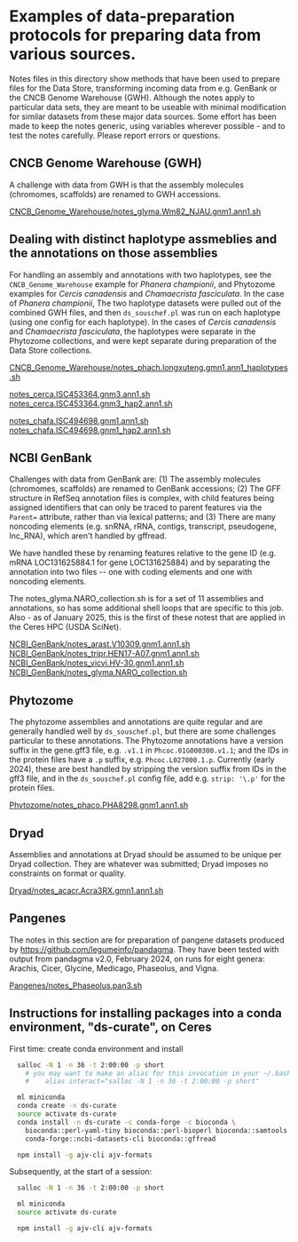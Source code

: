 # Examples of data-preparation protocols for preparing data from various sources.
Notes files in this directory show methods that have been used to prepare files for the Data Store,
transforming incoming data from e.g. GenBank or the CNCB Genome Warehouse (GWH).
Although the notes apply to particular data sets, they are meant to be useable with minimal modification
for similar datasets from these major data sources. Some effort has been made to keep the
notes generic, using variables wherever possible - and to test the notes carefully. Please report errors or questions.

## CNCB Genome Warehouse (GWH)

A challenge with data from GWH is that the assembly molecules (chromomes, scaffolds) are renamed to GWH accessions.

<a href="CNCB_Genome_Warehouse/notes_glyma.Wm82_NJAU.gnm1.ann1.sh">CNCB_Genome_Warehouse/notes_glyma.Wm82_NJAU.gnm1.ann1.sh</a>

## Dealing with distinct haplotype assmeblies and the annotations on those assemblies
For handling an assembly and annotations with two haplotypes, see the `CNCB_Genome_Warehouse` example 
for <i>Phanera championii</i>, and Phytozome examples for <i>Cercis canadensis</i> and <i>Chamaecrista fasciculata</i>.
In the case of <i>Phanera championii</i>, The two haplotype datasets were pulled out of the combined GWH files, 
and then `ds_souschef.pl` was run on each haplotype (using one config for each haplotype).
In the cases of <i>Cercis canadensis</i> and <i>Chamaecrista fasciculata</i>, the haplotypes were separate
in the Phytozome collections, and were kept separate during preparation of the Data Store collections.

<a href="CNCB_Genome_Warehouse/notes_phach.longxuteng.gmn1.ann1_haplotypes.sh">CNCB_Genome_Warehouse/notes_phach.longxuteng.gmn1.ann1_haplotypes.sh</a>

<a href="Phytozome/notes_cerca.ISC453364.gnm3.ann1.sh">notes_cerca.ISC453364.gnm3.ann1.sh</a>
<a href="Phytozome/notes_cerca.ISC453364.gnm3_hap2.ann1.sh">notes_cerca.ISC453364.gnm3_hap2.ann1.sh</a>

<a href="Phytozome/notes_chafa.ISC494698.gnm1.ann1.sh">notes_chafa.ISC494698.gnm1.ann1.sh</a>
<a href="Phytozome/notes_chafa.ISC494698.gnm1_hap2.ann1.sh">notes_chafa.ISC494698.gnm1_hap2.ann1.sh</a>


## NCBI GenBank

Challenges with data from GenBank are:
(1) The assembly molecules (chromomes, scaffolds) are renamed to GenBank accessions;
(2) The GFF structure in RefSeq annotation files is complex, with child features being assigned identifiers that 
can only be traced to parent features via the `Parent=` attribute, rather than via lexical patterns; and
(3) There are many noncoding elements (e.g. snRNA, rRNA, contigs, transcript, pseudogene, lnc_RNA), which aren't handled by gffread.

We have handled these by renaming features relative to the gene ID (e.g. mRNA LOC131625884.1 for gene LOC131625884) and by
separating the annotation into two files -- one with coding elements and one with noncoding elements.

The notes_glyma.NARO_collection.sh is for a set of 11 assemblies and annotations, so has some additional shell loops
that are specific to this job. Also - as of January 2025, this is the first of these notest that
are applied in the Ceres HPC (USDA SciNet).

<a href="NCBI_GenBank/notes_arast.V10309.gnm1.ann1.sh">NCBI_GenBank/notes_arast.V10309.gnm1.ann1.sh</a><br>
<a href="NCBI_GenBank/notes_tripr.HEN17-A07.gnm1.ann1.sh">NCBI_GenBank/notes_tripr.HEN17-A07.gnm1.ann1.sh</a><br>
<a href="NCBI_GenBank/notes_vicvi.HV-30.gnm1.ann1.sh">NCBI_GenBank/notes_vicvi.HV-30.gnm1.ann1.sh</a><br>
<a href="NCBI_GenBank/notes_glyma.NARO_collection.sh">NCBI_GenBank/notes_glyma.NARO_collection.sh</a>

## Phytozome

The phytozome assemblies and annotations are quite regular and are generally handled well by `ds_souschef.pl`,
but there are some challenges particular to these annotations. The Phytozome annotations have a
version suffix in the gene.gff3 file, e.g. `.v1.1` in `Phcoc.01G000300.v1.1`; 
and the IDs in the protein files have a `.p` suffix, e.g. `Phcoc.L027000.1.p`.
Currently (early 2024), these are best handled by stripping the version suffix from IDs in the gff3 file,
and in the `ds_souschef.pl` config file, add e.g. `strip: '\.p'` for the protein files.

<a href="Phytozome/notes_phaco.PHA8298.gnm1.ann1.sh">Phytozome/notes_phaco.PHA8298.gnm1.ann1.sh</a>

## Dryad

Assemblies and annotations at Dryad should be assumed to be unique per Dryad collection. They are whatever was submitted; Dryad imposes no constraints on format or quality.

<a href="Dryad/notes_acacr.Acra3RX.gmn1.ann1.sh">Dryad/notes_acacr.Acra3RX.gmn1.ann1.sh</a>

## Pangenes

The notes in this section are for preparation of pangene datasets produced by <a href="Pandagma">https://github.com/legumeinfo/pandagma</a>.
They have been tested with output from pandagma v2.0, February 2024, on runs for eight genera: 
Arachis, Cicer, Glycine, Medicago, Phaseolus, and Vigna.

<a href="Pangenes/notes_Phaseolus.pan3.sh">Pangenes/notes_Phaseolus.pan3.sh</a>

## Instructions for installing packages into a conda environment, "ds-curate", on Ceres

First time: create conda environment and install 

``` bash
  salloc -N 1 -n 36 -t 2:00:00 -p short
    # you may want to make an alias for this invocation in your ~/.bashrc, e.g. 
    #    alias interact="salloc -N 1 -n 36 -t 2:00:00 -p short"

  ml miniconda
  conda create -n ds-curate
  source activate ds-curate
  conda install -n ds-curate -c conda-forge -c bioconda \
    bioconda::perl-yaml-tiny bioconda::perl-bioperl bioconda::samtools \
    conda-forge::ncbi-datasets-cli bioconda::gffread

  npm install -g ajv-cli ajv-formats
```

Subsequently, at the start of a session:

``` bash
  salloc -N 1 -n 36 -t 2:00:00 -p short

  ml miniconda
  source activate ds-curate

  npm install -g ajv-cli ajv-formats
```

